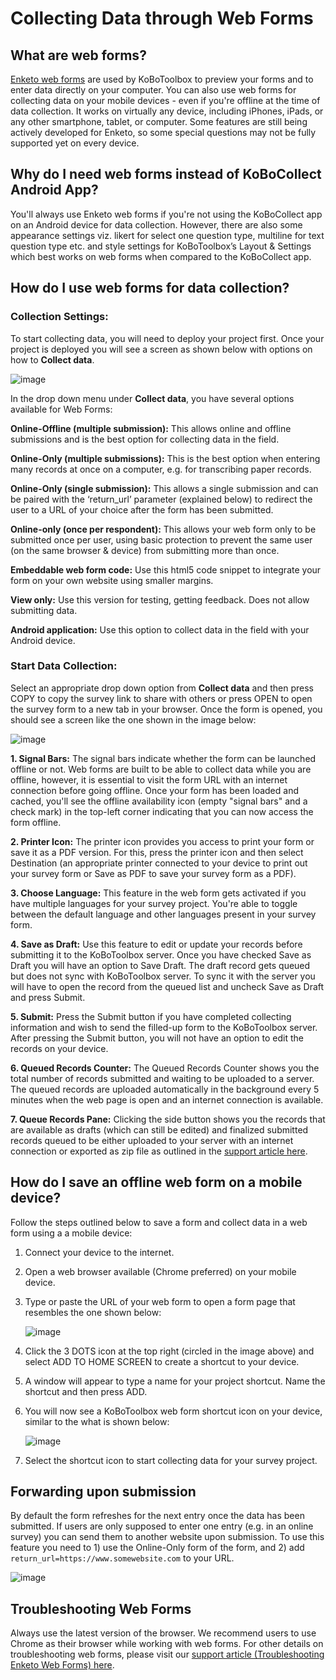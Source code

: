 # Collecting Data through Web Forms

## What are web forms?

[Enketo web forms](enketo.md) are used by KoBoToolbox to preview your forms and to enter data directly on your computer. You can also use web forms for collecting data on your mobile devices - even if you're offline at the time of data collection. It works on virtually any device, including iPhones, iPads, or any other smartphone, tablet, or computer. Some features are still being actively developed for Enketo, so some special questions may not be fully supported yet on every device.

## Why do I need web forms instead of KoBoCollect Android App?

You'll always use Enketo web forms if you're not using the KoBoCollect app on an Android device for data collection. However, there are also some appearance settings viz. likert for select one question type, multiline for text question type etc. and style settings for KoBoToolbox’s Layout & Settings which best works on web forms when compared to the KoBoCollect app. 

## How do I use web forms for data collection?

### Collection Settings:

To start collecting data, you will need to deploy your project first. Once your project is deployed you will see a screen as shown below with options on how to **Collect data**. 

![image](/images/data_through_webforms/collection_settings.png)

In the drop down menu under **Collect data**, you have several options available for Web Forms:

**Online-Offline (multiple submission):** This allows online and offline submissions and is the best option for collecting data in the field.

**Online-Only (multiple submissions):** This is the best option when entering many records at once on a computer, e.g. for transcribing paper records.

**Online-Only (single submission):** This allows a single submission and can be paired with the ‘return_url’ parameter (explained below) to redirect the user to a URL of your choice after the form has been submitted.

**Online-only (once per respondent):** This allows your web form only to be submitted once per user, using basic protection to prevent the same user (on the same browser & device) from submitting more than once.

**Embeddable web form code:** Use this html5 code snippet to integrate your form on your own website using smaller margins.

**View only:** Use this version for testing, getting feedback. Does not allow submitting data.

**Android application:** Use this option to collect data in the field with your Android device.

### Start Data Collection:

Select an appropriate drop down option from **Collect data** and then press COPY to copy the survey link to share with others or press OPEN to open the survey form to a new tab in your browser. Once the form is opened, you should see a screen like the one shown in the image below:

![image](/images/data_through_webforms/data_collection.jpg)

**1. Signal Bars:** The signal bars indicate whether the form can be launched offline or not. Web forms are built to be able to collect data while you are offline, however, it is essential to visit the form URL with an internet connection before going offline. Once your form has been loaded and cached, you'll see the offline availability icon (empty "signal bars" and a check mark) in the top-left corner indicating that you can now access the form offline.

**2. Printer Icon:** The printer icon provides you access to print your form or save it as a PDF version. For this, press the printer icon and then select Destination (an appropriate printer connected to your device to print out your survey form or Save as PDF to save your survey form as a PDF).

**3. Choose Language:** This feature in the web form gets activated if you have multiple languages for your survey project. You're able to toggle between the default language and other languages present in your survey form.

**4. Save as Draft:** Use this feature to edit or update your records before submitting it to the KoBoToolbox server. Once you have checked Save as Draft you will have an option to Save Draft. The draft record gets queued but does not sync with KoBoToolbox server. To sync it with the server you will have to open the record from the queued list and uncheck Save as Draft and press Submit.

**5. Submit:** Press the Submit button if you have completed collecting information and wish to send the filled-up form to the KoBoToolbox server. After pressing the Submit button, you will not have an option to edit the records on your device. 

**6. Queued Records Counter:** The Queued Records Counter shows you the total number of records submitted and waiting to be uploaded to a server. The queued records are uploaded automatically in the background every 5 minutes when the web page is open and an internet connection is available.

**7. Queue Records Pane:** Clicking the side button shows you the records that are available as drafts (which can still be edited) and finalized submitted records queued to be either uploaded to your server with an internet connection or exported as zip file as outlined in the [support article here](manual_upload.md).

## How do I save an offline web form on a mobile device?

Follow the steps outlined below to save a form and collect data in a web form using a a mobile device:

1. Connect your device to the internet.

2. Open a web browser available (Chrome preferred) on your mobile device.

3. Type or paste the URL of your web form to open a form page that resembles the one shown below:

    ![image](/images/data_through_webforms/offline_webform.jpg)

4. Click the 3 DOTS icon at the top right (circled in the image above) and select ADD TO HOME SCREEN to create a shortcut to your device.

5. A window will appear to type a name for your project shortcut. Name the shortcut and then press ADD.

6. You will now see a KoBoToolbox web form shortcut icon on your device, similar to the what is shown below:

    ![image](/images/data_through_webforms/kobo_icon.png)

7. Select the shortcut icon to start collecting data for your survey project.

## Forwarding upon submission

By default the form refreshes for the next entry once the data has been submitted. If users are only supposed to enter one entry (e.g. in an online survey) you can send them to another website upon submission. To use this feature you need to 1) use the Online-Only form of the form, and 2) add `return_url=https://www.somewebsite.com` to your URL.

![image](/images/data_through_webforms/url.png)

## Troubleshooting Web Forms

Always use the latest version of the browser. We recommend users to use Chrome as their browser while working with web forms. For other details on troubleshooting web forms, please visit our [support article (Troubleshooting Enketo Web Forms) here](troubleshooting_webforms.md). 
